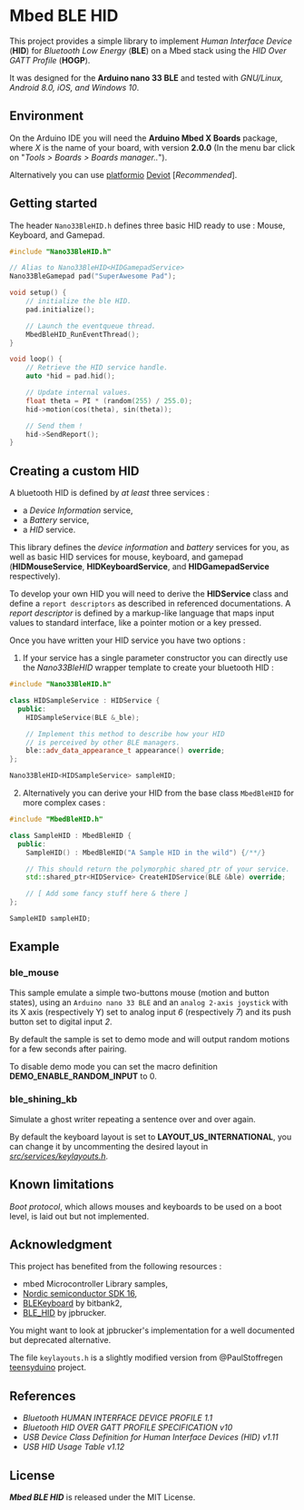 # Mbed BLE HID

This project provides a simple library to implement *Human Interface Device* (**HID**) for *Bluetooth Low Energy* (**BLE**) on a Mbed stack using the *HID Over GATT Profile* (**HOGP**). 

It was designed for the **Arduino nano 33 BLE** and tested with _GNU/Linux, Android 8.0, iOS, and Windows 10_.

## Environment

On the Arduino IDE you will need the **Arduino Mbed X Boards** package, where *X* is the name of your board, with version **2.0.0** (In the menu bar click on "_Tools > Boards > Boards manager.._").

Alternatively you can use [platformio](https://github.com/platformio) [Deviot](https://github.com/platformio/Deviot) [_Recommended_].


## Getting started

The header `Nano33BleHID.h` defines three basic HID ready to use : Mouse, Keyboard, and Gamepad.

```cpp
#include "Nano33BleHID.h"

// Alias to Nano33BleHID<HIDGamepadService>
Nano33BleGamepad pad("SuperAwesome Pad");

void setup() {
    // initialize the ble HID.
    pad.initialize();

    // Launch the eventqueue thread.
    MbedBleHID_RunEventThread();
}

void loop() {
    // Retrieve the HID service handle.
    auto *hid = pad.hid();

    // Update internal values.
    float theta = PI * (random(255) / 255.0);
    hid->motion(cos(theta), sin(theta));

    // Send them !
    hid->SendReport();
}
```

## Creating a custom HID

A bluetooth HID is defined by *at least* three services :
 * a *Device Information* service,
 * a *Battery* service,
 * a *HID* service.

This library defines the *device information* and *battery* services for you, as well as basic HID services for mouse, keyboard, and gamepad (**HIDMouseService**, **HIDKeyboardService**, and **HIDGamepadService** respectively).

To develop your own HID you will need to derive the **HIDService** class and define a `report descriptors` as described in referenced documentations. A _report descriptor_ is defined by a markup-like language that maps input values to standard interface, like a pointer motion or a key pressed.

Once you have written your HID service you have two options :

1) If your service has a single parameter constructor you can directly use the *Nano33BleHID<T>* wrapper template to create your bluetooth HID :
```cpp
#include "Nano33BleHID.h"

class HIDSampleService : HIDService {
  public:
    HIDSampleService(BLE &_ble);

    // Implement this method to describe how your HID 
    // is perceived by other BLE managers.
    ble::adv_data_appearance_t appearance() override; 
};

Nano33BleHID<HIDSampleService> sampleHID;
```

2) Alternatively you can derive your HID from the base class `MbedBleHID` for more complex cases :
```cpp
#include "MbedBleHID.h"

class SampleHID : MbedBleHID {
  public:
    SampleHID() : MbedBleHID("A Sample HID in the wild") {/**/}

    // This should return the polymorphic shared_ptr of your service.
    std::shared_ptr<HIDService> CreateHIDService(BLE &ble) override;

    // [ Add some fancy stuff here & there ]
};

SampleHID sampleHID;
```


## Example

### ble_mouse

This sample emulate a simple two-buttons mouse (motion and button states), using an `Arduino nano 33 BLE` and an `analog 2-axis joystick` with its X axis (respectively Y) set to analog input *6* (respectively *7*) and its push button set to digital input *2*.

By default the sample is set to demo mode and will output random motions for a few seconds after pairing.

To disable demo mode you can set the macro definition **DEMO_ENABLE_RANDOM_INPUT** to 0.

### ble_shining_kb

Simulate a ghost writer repeating a sentence over and over again.

By default the keyboard layout is set to **LAYOUT_US_INTERNATIONAL**, you can change it by uncommenting the desired layout in [*src/services/keylayouts.h*](https://github.com/tcoppex/mbed-ble-hid/blob/master/src/services/keylayouts.h).

## Known limitations

*Boot protocol*, which allows mouses and keyboards to be used on a boot level, is laid out but not implemented.

## Acknowledgment

This project has benefited from the following resources :

* mbed Microcontroller Library samples,
* [Nordic semiconductor SDK 16](http://developer.nordicsemi.com/nRF5_SDK/nRF5_SDK_v16.x.x/),
* [BLEKeyboard](https://github.com/bitbank2/BLE_Keyboard) by bitbank2,
* [BLE_HID](https://github.com/jpbrucker/BLE_HID) by jpbrucker.

You might want to look at jpbrucker's implementation for a well documented but deprecated alternative.

The file `keylayouts.h` is a slightly modified version from @PaulStoffregen [teensyduino](https://github.com/PaulStoffregen/cores/blob/master/teensy/keylayouts.h) project.

## References

* *Bluetooth HUMAN INTERFACE DEVICE PROFILE 1.1*
* *Bluetooth HID OVER GATT PROFILE SPECIFICATION v10*
* *USB Device Class Definition for Human Interface Devices (HID) v1.11* 
* *USB HID Usage Table v1.12*

## License

_**Mbed BLE HID**_ is released under the MIT License.
